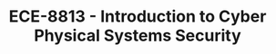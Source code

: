 ---
layout: course
title: ECE-8813 - Introduction to Cyber Physical Systems Security
aliases: 
course_id: ECE-8813
permalink: /ECE-8813/
---